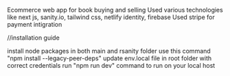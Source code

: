 Ecommerce web app for book buying and selling
Used various technologies like next js, sanity.io, tailwind css, netlify identity, firebase
Used stripe for payment intigration

//installation guide

install node packages in both main and rsanity folder use this command "npm install --legacy-peer-deps"
update env.local file in root folder with correct credentials
run "npm run dev" command to run on your local host
